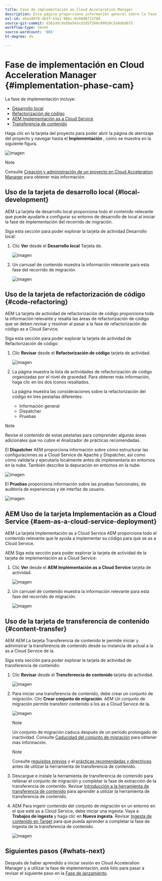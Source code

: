 ```yaml
---
title: Fase de implementación en Cloud Acceleration Manager
description: Esta página proporciona información general sobre la fase de implementación en Cloud Acceleration Manager.
exl-id: e6ac88f0-4b3f-43a1-98bc-8c6608713784
source-git-commit: d361ddc9a50a543cd1d5f260c09920c5a9d6d675
workflow-type: tm+mt
source-wordcount: '665'
ht-degree: 4%

---
```


# Fase de implementación en Cloud Acceleration Manager {#implementation-phase-cam}

La fase de implementación incluye:

* [Desarrollo local](#local-development)
* [Refactorización de código](#code-refactoring)
* [AEM Implementación as a Cloud Service](#aem-as-a-cloud-service-deployment)
* [Transferencia de contenido](#content-transfer)


Haga clic en la tarjeta del proyecto para poder abrir la página de aterrizaje del proyecto y navegar hasta el **Implementación** , como se muestra en la siguiente figura.

![imagen](/help/journey-migration/cloud-acceleration-manager/assets/implementation-1.png)

>[!NOTE]
>Consulte [Creación y administración de un proyecto en Cloud Acceleration Manager](getting-started-cam.md#create-project) para obtener más información.


## Uso de la tarjeta de desarrollo local {#local-development}

AEM La tarjeta de desarrollo local proporciona todo el contenido relevante que puede ayudarle a configurar su entorno de desarrollo de local al iniciar la fase de implementación del recorrido de migración.

Siga esta sección para poder explorar la tarjeta de actividad Desarrollo local:

1. Clic **Ver** desde el **Desarrollo local** Tarjeta de.

   ![imagen](/help/journey-migration/cloud-acceleration-manager/assets/implementation-2.png)

1. Un carrusel de contenido muestra la información relevante para esta fase del recorrido de migración.

   ![imagen](/help/journey-migration/cloud-acceleration-manager/assets/implementation-3.png)


## Uso de la tarjeta de refactorización de código {#code-refactoring}

AEM La tarjeta de actividad de refactorización de código proporciona toda la información relevante y resalta las áreas de refactorización de código que se deben revisar y resolver al pasar a la fase de refactorización de código as a Cloud Service.

Siga esta sección para poder explorar la tarjeta de actividad de Refactorización de código:

1. Clic **Revisar** desde el **Refactorización de código** tarjeta de actividad.

   ![imagen](/help/journey-migration/cloud-acceleration-manager/assets/implementation-4.png)

1. La página muestra la lista de actividades de refactorización de código organizadas por el nivel de gravedad. Para obtener más información, haga clic en los dos iconos resaltados.

   La página muestra las consideraciones sobre la refactorización del código en tres pestañas diferentes:

   * Información general
   * Dispatcher
   * Pruebas

>[!NOTE]
>Revise el contenido de estas pestañas para comprender algunas áreas adicionales que no cubre el Analizador de prácticas recomendadas.

El **Dispatcher** AEM proporciona información sobre cómo estructurar las configuraciones as a Cloud Service de Apache y Dispatcher, así como cómo validarla y ejecutarla localmente antes de implementarla en entornos en la nube. También describe la depuración en entornos en la nube.

![imagen](/help/journey-migration/cloud-acceleration-manager/assets/coderefactoring-2.png)

El **Pruebas** proporciona información sobre las pruebas funcionales, de auditoría de experiencias y de interfaz de usuario.

![imagen](/help/journey-migration/cloud-acceleration-manager/assets/coderefactoring-3.png)


## AEM Uso de la tarjeta Implementación as a Cloud Service {#aem-as-a-cloud-service-deployment}

AEM La tarjeta Implementación as a Cloud Service AEM proporciona todo el contenido relevante que le ayuda a implementar su código para que se as a Cloud Service.

AEM Siga esta sección para poder explorar la tarjeta de actividad de la tarjeta de implementación as a Cloud Service:

1. Clic **Ver** desde el **AEM Implementación as a Cloud Service** tarjeta de actividad.

   ![imagen](/help/journey-migration/cloud-acceleration-manager/assets/implementation-6.png)

1. Un carrusel de contenido muestra la información relevante para esta fase del recorrido de migración.

   ![imagen](/help/journey-migration/cloud-acceleration-manager/assets/aem-deployment-card.png)


## Uso de la tarjeta de transferencia de contenido {#content-transfer}

AEM AEM La tarjeta Transferencia de contenido le permite iniciar y administrar la transferencia de contenido desde su instancia de actual a la as a Cloud Service de la.

Siga esta sección para poder explorar la tarjeta de actividad de transferencia de contenido:

1. Clic **Revisar** desde el **Transferencia de contenido** tarjeta de actividad.

   ![imagen](/help/journey-migration/cloud-acceleration-manager/assets/contenttransfer-1.png)

1. Para iniciar una transferencia de contenido, debe crear un conjunto de migración. Clic **Crear conjunto de migración**. AEM Un conjunto de migración permite transferir contenido a los as a Cloud Service de la.

   ![imagen](/help/journey-migration/cloud-acceleration-manager/assets/contenttransfer-2.png)

   >[!NOTE]
   >Un conjunto de migración caduca después de un período prolongado de inactividad. Consulte [Caducidad del conjunto de migración](/help/journey-migration/content-transfer-tool/using-content-transfer-tool/overview-content-transfer-tool.md#migration-set-expiry) para obtener más información.

   >[!NOTE]
   >Consulte [requisitos previos](https://experienceleague.adobe.com/docs/experience-manager-cloud-service/content/migration-journey/cloud-migration/content-transfer-tool/prerequisites-content-transfer-tool.html) y el [prácticas recomendadas y directrices](https://experienceleague.adobe.com/docs/experience-manager-cloud-service/content/migration-journey/cloud-migration/content-transfer-tool/overview-content-transfer-tool.html) antes de utilizar la herramienta de transferencia de contenido.

1. Descargue e instale la herramienta de transferencia de contenido para rellenar el conjunto de migración y completar la fase de extracción de la transferencia de contenido. Revisar [Introducción a la herramienta de transferencia de contenido](https://experienceleague.adobe.com/docs/experience-manager-cloud-service/content/migration-journey/cloud-migration/content-transfer-tool/getting-started-content-transfer-tool.html?lang=es) para aprender a utilizar la herramienta de transferencia de contenido.

1. AEM Para ingerir contenido del conjunto de migración en un entorno en el que esté as a Cloud Service, debe iniciar una ingesta. Vaya a **Trabajos de ingesta** y haga clic en **Nueva ingesta**. Revisar [Ingesta de contenido en Target](https://experienceleague.adobe.com/docs/experience-manager-cloud-service/content/migration-journey/cloud-migration/content-transfer-tool/ingesting-content.html) para que pueda aprender a completar la fase de Ingesta de la transferencia de contenido.

   ![imagen](/help/journey-migration/cloud-acceleration-manager/assets/contenttransfer-3.png)

<!--### Estimating Content Transfer Time {#calculating}

A Content Transfer Tool calculator has been provided to estimate how long it could take to complete the content transfer activity. You can use the content repository size slider to select the size that applies to your project. The transfer times vary for the extraction and ingestion phases. 

   ![image](/help/journey-migration/cloud-acceleration-manager/assets/contenttransfer-4.png)

   >[!NOTE]
   >These times are estimates only. Factor such as network speeds and time to scale up instances have not been accounted for in these estimates.

To estimate the size of the AEM Repository, you can run the Disk Usage report under `http://HOST:PORT/etc/reports/diskusage.html`. 

You can also estimate the size of specific repository paths by using the `path` parameter, for example, `http://HOST:PORT/etc/reports/diskusage.html?path=/content/dam`. -->

## Siguientes pasos {#whats-next}

Después de haber aprendido a iniciar sesión en Cloud Acceleration Manager y a utilizar la fase de implementación, está listo para pasar a revisar el siguiente paso en la [Fase de lanzamiento](https://experienceleague.adobe.com/docs/experience-manager-cloud-service/content/migration-journey/cloud-acceleration-manager/using-cam/cam-golive-phase.html).
